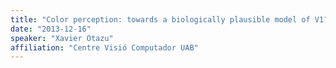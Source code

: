 ```yaml
---
title: "Color perception: towards a biologically plausible model of V1?"
date: "2013-12-16"
speaker: "Xavier Otazu"
affiliation: "Centre Visió Computador UAB"
---
```

